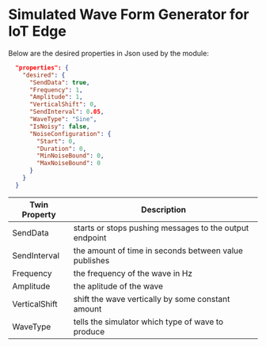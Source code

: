 # Simulated Wave Form Generator for IoT Edge


Below are the desired properties in Json used by the module:

```json
  "properties": {
    "desired": {
      "SendData": true,
      "Frequency": 1,
      "Amplitude": 1,
      "VerticalShift": 0,
      "SendInterval": 0.05,
      "WaveType": "Sine",
      "IsNoisy": false,
      "NoiseConfiguration": {
        "Start": 0,
        "Duration": 0,
        "MinNoiseBound": 0,
        "MaxNoiseBound": 0
      }
    }
  }
```

| Twin Property  | Description |
| ------------- | ------------- |
| SendData  | starts or stops pushing messages to the output endpoint  |
| SendInterval  | the amount of time in seconds between value publishes  |
| Frequency  | the frequency of the wave in Hz  |
| Amplitude  | the aplitude of the wave |
| VerticalShift  | shift the wave vertically by some constant amount  |
| WaveType  | tells the simulator which type of wave to produce  |
